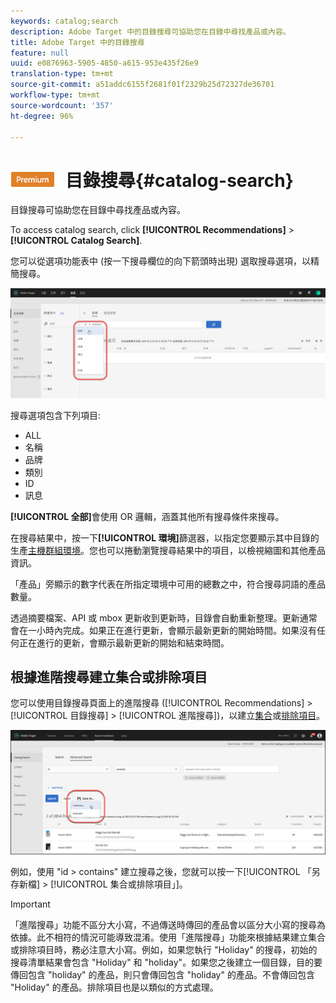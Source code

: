 ```yaml
---
keywords: catalog;search
description: Adobe Target 中的目錄搜尋可協助您在目錄中尋找產品或內容。
title: Adobe Target 中的目錄搜尋
feature: null
uuid: e0876963-5905-4850-a615-953e435f26e9
translation-type: tm+mt
source-git-commit: a51addc6155f2681f01f2329b25d72327de36701
workflow-type: tm+mt
source-wordcount: '357'
ht-degree: 96%

---
```



# ![PREMIUM](/help/assets/premium.png) 目錄搜尋{#catalog-search}

目錄搜尋可協助您在目錄中尋找產品或內容。

To access catalog search, click **[!UICONTROL Recommendations]** > **[!UICONTROL Catalog Search]**.

您可以從選項功能表中 (按一下搜尋欄位的向下箭頭時出現) 選取搜尋選項，以精簡搜尋。

![](assets/searchproductsmenu.png)

搜尋選項包含下列項目:

* ALL
* 名稱
* 品牌
* 類別
* ID
* 訊息

**[!UICONTROL 全部]**&#x200B;會使用 OR 邏輯，涵蓋其他所有搜尋條件來搜尋。

在搜尋結果中，按一下&#x200B;**[!UICONTROL 環境]**&#x200B;篩選器，以指定您要顯示其中目錄的生產[主機群組環境](/help/administrating-target/hosts.md)。您也可以捲動瀏覽搜尋結果中的項目，以檢視縮圖和其他產品資訊。

「產品」旁顯示的數字代表在所指定環境中可用的總數之中，符合搜尋詞語的產品數量。

透過摘要檔案、API 或 mbox 更新收到更新時，目錄會自動重新整理。更新通常會在一小時內完成。如果正在進行更新，會顯示最新更新的開始時間。如果沒有任何正在進行的更新，會顯示最新更新的開始和結束時間。

## 根據進階搜尋建立集合或排除項目

您可以使用目錄搜尋頁面上的進階搜尋 ([!UICONTROL Recommendations] > [!UICONTROL 目錄搜尋] > [!UICONTROL 進階搜尋])，以建立[集合](/help/c-recommendations/c-products/collections.md)或[排除項目](/help/c-recommendations/c-products/exclusions.md)。

![另存為對話框](/help/c-recommendations/c-products/assets/save-as-dialog.png)

例如，使用 &quot;id > contains&quot; 建立搜尋之後，您就可以按一下[!UICONTROL 「另存新檔] > [!UICONTROL 集合或排除項目」]。

>[!IMPORTANT]
>
>「進階搜尋」功能不區分大小寫，不過傳送時傳回的產品會以區分大小寫的搜尋為依據。此不相符的情況可能導致混淆。使用「進階搜尋」功能來根據結果建立集合或排除項目時，務必注意大小寫。例如，如果您執行 &quot;Holiday&quot; 的搜尋，初始的搜尋清單結果會包含 &quot;Holiday&quot; 和 &quot;holiday&quot;。如果您之後建立一個目錄，目的要傳回包含 &quot;holiday&quot; 的產品，則只會傳回包含 &quot;holiday&quot; 的產品。不會傳回包含 &quot;Holiday&quot; 的產品。排除項目也是以類似的方式處理。
